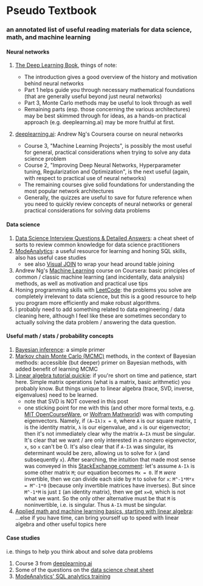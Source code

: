 # Pseudo Textbook
### an annotated list of useful reading materials for data science, math, and machine learning

#### Neural networks
1. [The Deep Learning Book](http://www.deeplearningbook.org), things of note:
    * The introduction gives a good overview of the history and motivation behind neural networks
    * Part 1 helps guide you through necessary mathematical foundations (that are generally useful beyond just neural networks)
    * Part 3, Monte Carlo methods may be useful to look through as well
    * Remaining parts (esp. those concerning the various architectures) may be best skimmed through for ideas, as a hands-on practical approach (e.g. deeplearning.ai) may be more fruitful at first. 
  
2. [deeplearning.ai](https://www.deeplearning.ai/): Andrew Ng's Coursera course on neural networks
    * Course 3, "Machine Learning Projects", is possibly the most useful for general, practical considerations when trying to solve any data science problem
    * Course 2, "Improving Deep Neural Networks, Hyperparameter tuning, Regularization and Optimization", is the next useful (again, with respect to practical use of neural networks)
    * The remaining courses give solid foundations for understanding the most popular network architectures
    * Generally, the quizzes are useful to save for future reference when you need to quickly review concepts of neural networks or general practical considerations for solving data problems
  
#### Data science  
1. [Data Science Interview Questions & Detailed Answers](https://rpubs.com/JDAHAN/172473): a cheat sheet of sorts to review common knowledge for data science practitioners
2. [ModeAnalytics](https://modeanalytics.com): a useful resource for learning and honing SQL skills, also has useful case studies
   * see also [Visual JOIN](http://joins.spathon.com/) to wrap your head around table joining
3. Andrew Ng's [Machine Learning](https://www.coursera.org/learn/machine-learning) course on Coursera: basic principles of common / classic machine learning (and incidentally, data analysis) methods, as well as motivation and practical use tips
4. Honing programming skills with [LeetCode](https://leetcode.com/problemset/algorithms/): the problems you solve are completely irrelevant to data science, but this is a good resource to help you program more efficiently and make robust algorithms.
5. I probably need to add something related to data engineering / data cleaning here, although I feel like these are sometimes secondary to actually solving the data problem / answering the data question. 

#### Useful math / stats / probability concepts
1. [Bayesian inference](https://brohrer.github.io/how_bayesian_inference_works.html): a simple primer
2. [Markov chain Monte Carlo (MCMC)](https://github.com/CamDavidsonPilon/Probabilistic-Programming-and-Bayesian-Methods-for-Hackers) methods, in the context of Bayesian methods: accessible (but deeper) primer on Bayesian methods, with added benefit of learning MCMC
3. [Linear algebra tutorial quickie](https://www.analyticsvidhya.com/blog/2017/05/comprehensive-guide-to-linear-algebra/): if you're short on time and patience, start here. Simple matrix operations (what is a matrix, basic arithmetic) you probably know. But things unique to linear algebra (trace, SVD, inverse, eigenvalues) need to be learned.
   * note that SVD is NOT covered in this post
   * one sticking point for me with this (and other more formal texts, e.g. [MIT OpenCourseWare](https://ocw.mit.edu/courses/mathematics/18-06sc-linear-algebra-fall-2011/least-squares-determinants-and-eigenvalues/eigenvalues-and-eigenvectors/), or [Wolfram Mathworld](http://mathworld.wolfram.com/Eigenvector.html)) was with computing eigenvectors. Namely, if `(A−Iλ)x = 0`, where `A` is our square matrix, `I` is the identity matrix, `λ` is our eigenvalue, and `x` is our eigenvector; then it's not immediately clear why the matrix `A−Iλ` must be singular. It's clear that we want / are only interested in a nonzero eigenvector, `x`, so `x` can't be 0. It's also clear that if `A-Iλ` was singular, its determinant would be zero, allowing us to solve for `λ` (and subsequently `x`). After searching, the intuition that made most sense was conveyed in this [StackExchange comment](https://math.stackexchange.com/questions/2619022/why-can-the-determinant-be-assumed-to-be-0#comment5957261_2885009): let's assume `A-Iλ` is some other matrix `M`; our equation becomes `Mx = 0`. If `M` *were* invertible, then we can divide each side by `M` to solve for `x`: `M^-1*M*x = M^-1*0` (because only invertible matrices have inverses). But since `M^-1*M` is just `I` (an identity matrix), then we get `x=0`, which is not what we want. So the only other alternative must be that `M` is noninvertible, i.e. is singular. Thus `A-Iλ` must be singular.
4. [Applied math and machine learning basics, starting with linear algebra](https://www.deeplearningbook.org/contents/linear_algebra.html): ...else if you have time, can bring yourself up to speed with linear algebra and other useful topics here

#### Case studies
i.e. things to help you think about and solve data problems
1. Course 3 from [deeplearning.ai](https://www.deeplearning.ai/)
2. Some of the questions on the [data science cheat sheet](https://rpubs.com/JDAHAN/172473)
3. [ModeAnalytics' SQL analytics training](https://community.modeanalytics.com/sql/tutorial/sql-business-analytics-training/)
